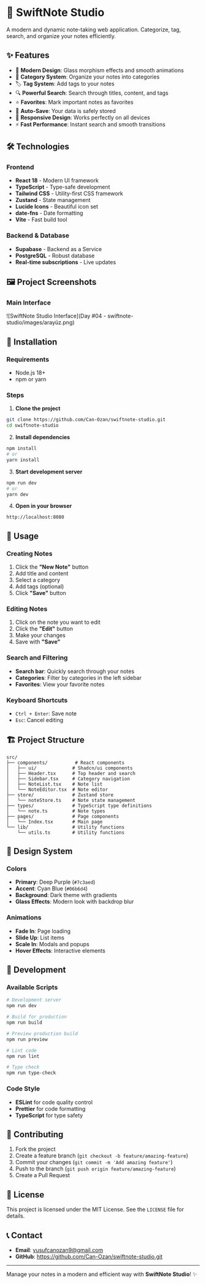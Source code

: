 # 📝 SwiftNote Studio

A modern and dynamic note-taking web application. Categorize, tag, search, and organize your notes efficiently.

## ✨ Features

- 🎨 **Modern Design**: Glass morphism effects and smooth animations
- 📁 **Category System**: Organize your notes into categories
- 🏷️ **Tag System**: Add tags to your notes
- 🔍 **Powerful Search**: Search through titles, content, and tags
- ⭐ **Favorites**: Mark important notes as favorites
- 💾 **Auto-Save**: Your data is safely stored
- 📱 **Responsive Design**: Works perfectly on all devices
- ⚡ **Fast Performance**: Instant search and smooth transitions

## 🛠️ Technologies

### Frontend
- **React 18** - Modern UI framework
- **TypeScript** - Type-safe development
- **Tailwind CSS** - Utility-first CSS framework
- **Zustand** - State management
- **Lucide Icons** - Beautiful icon set
- **date-fns** - Date formatting
- **Vite** - Fast build tool

### Backend & Database
- **Supabase** - Backend as a Service
- **PostgreSQL** - Robust database
- **Real-time subscriptions** - Live updates

## 🖼️ Project Screenshots

### Main Interface
![SwiftNote Studio Interface](Day #04 - swiftnote-studio/images/arayüz.png)

## 🚀 Installation

### Requirements
- Node.js 18+ 
- npm or yarn

### Steps

1. **Clone the project**
```bash
git clone https://github.com/Can-Ozan/swiftnote-studio.git
cd swiftnote-studio
```

2. **Install dependencies**
```bash
npm install
# or
yarn install
```

3. **Start development server**
```bash
npm run dev
# or
yarn dev
```

4. **Open in your browser**
```
http://localhost:8080
```

## 📖 Usage

### Creating Notes
1. Click the **"New Note"** button
2. Add title and content
3. Select a category
4. Add tags (optional)
5. Click **"Save"** button

### Editing Notes
1. Click on the note you want to edit
2. Click the **"Edit"** button
3. Make your changes
4. Save with **"Save"**

### Search and Filtering
- **Search bar**: Quickly search through your notes
- **Categories**: Filter by categories in the left sidebar
- **Favorites**: View your favorite notes

### Keyboard Shortcuts
- `Ctrl + Enter`: Save note
- `Esc`: Cancel editing

## 🏗️ Project Structure

```
src/
├── components/          # React components
│   ├── ui/             # Shadcn/ui components
│   ├── Header.tsx      # Top header and search
│   ├── Sidebar.tsx     # Category navigation
│   ├── NoteList.tsx    # Note list
│   └── NoteEditor.tsx  # Note editor
├── store/              # Zustand store
│   └── noteStore.ts    # Note state management
├── types/              # TypeScript type definitions
│   └── note.ts         # Note types
├── pages/              # Page components
│   └── Index.tsx       # Main page
└── lib/                # Utility functions
    └── utils.ts        # Utility functions
```

## 🎨 Design System

### Colors
- **Primary**: Deep Purple (`#7c3aed`)
- **Accent**: Cyan Blue (`#06b6d4`)
- **Background**: Dark theme with gradients
- **Glass Effects**: Modern look with backdrop blur

### Animations
- **Fade In**: Page loading
- **Slide Up**: List items
- **Scale In**: Modals and popups
- **Hover Effects**: Interactive elements

## 🔧 Development

### Available Scripts

```bash
# Development server
npm run dev

# Build for production
npm run build

# Preview production build
npm run preview

# Lint code
npm run lint

# Type check
npm run type-check
```

### Code Style
- **ESLint** for code quality control
- **Prettier** for code formatting
- **TypeScript** for type safety

## 🤝 Contributing

1. Fork the project
2. Create a feature branch (`git checkout -b feature/amazing-feature`)
3. Commit your changes (`git commit -m 'Add amazing feature'`)
4. Push to the branch (`git push origin feature/amazing-feature`)
5. Create a Pull Request

## 📄 License

This project is licensed under the MIT License. See the `LICENSE` file for details.

## 📞 Contact

- **Email**: yusufcanozan9@gmail.com
- **GitHub**: https://github.com/Can-Ozan/swiftnote-studio.git

---

Manage your notes in a modern and efficient way with **SwiftNote Studio**! ✨
